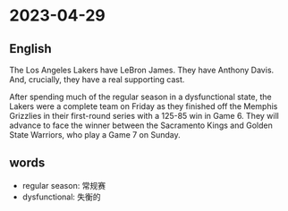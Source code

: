 # 2023-04-29

## English
The Los Angeles Lakers have LeBron James. They have Anthony Davis. And, crucially, they have a real supporting cast.

After spending much of the regular season in a dysfunctional state, the Lakers were a complete team on Friday as they finished off the Memphis Grizzlies in their first-round series with a 125-85 win in Game 6. They will advance to face the winner between the Sacramento Kings and Golden State Warriors, who play a Game 7 on Sunday.



## words
* regular season: 常规赛
* dysfunctional: 失衡的

